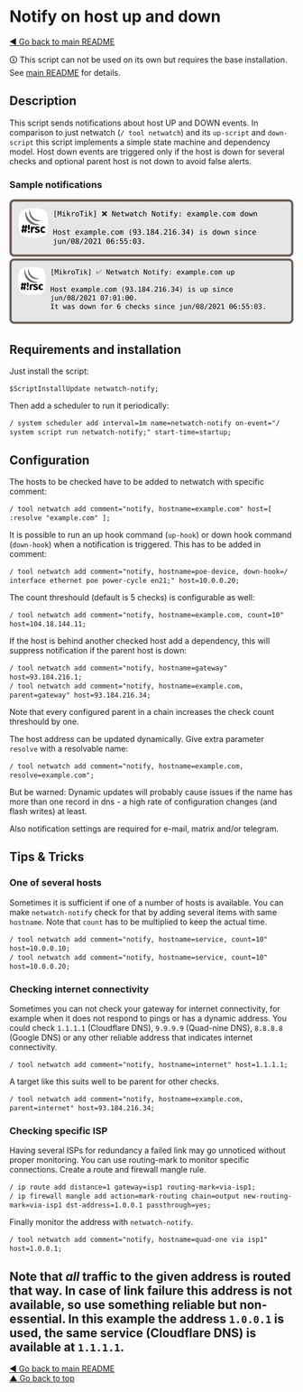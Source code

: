 Notify on host up and down
==========================

[◀ Go back to main README](../README.md)

🛈 This script can not be used on its own but requires the base installation.
See [main README](../README.md) for details.

Description
-----------

This script sends notifications about host UP and DOWN events. In comparison
to just netwatch (`/ tool netwatch`) and its `up-script` and `down-script`
this script implements a simple state machine and dependency model. Host
down events are triggered only if the host is down for several checks and
optional parent host is not down to avoid false alerts.

### Sample notifications

![netwatch-notify notification down](notifications/netwatch-notify-down.svg)  
![netwatch-notify notification up](notifications/netwatch-notify-up.svg)

Requirements and installation
-----------------------------

Just install the script:

    $ScriptInstallUpdate netwatch-notify;

Then add a scheduler to run it periodically:

    / system scheduler add interval=1m name=netwatch-notify on-event="/ system script run netwatch-notify;" start-time=startup;

Configuration
-------------

The hosts to be checked have to be added to netwatch with specific comment:

    / tool netwatch add comment="notify, hostname=example.com" host=[ :resolve "example.com" ];

It is possible to run an up hook command (`up-hook`) or down hook command
(`down-hook`) when a notification is triggered. This has to be added in
comment:

    / tool netwatch add comment="notify, hostname=poe-device, down-hook=/ interface ethernet poe power-cycle en21;" host=10.0.0.20;

The count threshould (default is 5 checks) is configurable as well:

    / tool netwatch add comment="notify, hostname=example.com, count=10" host=104.18.144.11;

If the host is behind another checked host add a dependency, this will
suppress notification if the parent host is down:

    / tool netwatch add comment="notify, hostname=gateway" host=93.184.216.1;
    / tool netwatch add comment="notify, hostname=example.com, parent=gateway" host=93.184.216.34;

Note that every configured parent in a chain increases the check count
threshould by one.

The host address can be updated dynamically. Give extra parameter `resolve`
with a resolvable name:

    / tool netwatch add comment="notify, hostname=example.com, resolve=example.com";

But be warned: Dynamic updates will probably cause issues if the name has
more than one record in dns - a high rate of configuration changes (and flash
writes) at least.

Also notification settings are required for e-mail, matrix and/or telegram.

Tips & Tricks
-------------

### One of several hosts

Sometimes it is sufficient if one of a number of hosts is available. You can
make `netwatch-notify` check for that by adding several items with same
`hostname`. Note that `count` has to be multiplied to keep the actual time.

    / tool netwatch add comment="notify, hostname=service, count=10" host=10.0.0.10;
    / tool netwatch add comment="notify, hostname=service, count=10" host=10.0.0.20;

### Checking internet connectivity

Sometimes you can not check your gateway for internet connectivity, for
example when it does not respond to pings or has a dynamic address. You could
check `1.1.1.1` (Cloudflare DNS), `9.9.9.9` (Quad-nine DNS), `8.8.8.8`
(Google DNS) or any other reliable address that indicates internet
connectivity.

    / tool netwatch add comment="notify, hostname=internet" host=1.1.1.1;

A target like this suits well to be parent for other checks.

    / tool netwatch add comment="notify, hostname=example.com, parent=internet" host=93.184.216.34;

### Checking specific ISP

Having several ISPs for redundancy a failed link may go unnoticed without
proper monitoring. You can use routing-mark to monitor specific connections.
Create a route and firewall mangle rule.

    / ip route add distance=1 gateway=isp1 routing-mark=via-isp1;
    / ip firewall mangle add action=mark-routing chain=output new-routing-mark=via-isp1 dst-address=1.0.0.1 passthrough=yes;

Finally monitor the address with `netwatch-notify`.

    / tool netwatch add comment="notify, hostname=quad-one via isp1" host=1.0.0.1;

Note that *all* traffic to the given address is routed that way. In case of
link failure this address is not available, so use something reliable but
non-essential. In this example the address `1.0.0.1` is used, the same service
(Cloudflare DNS) is available at `1.1.1.1`.
---
[◀ Go back to main README](../README.md)  
[▲ Go back to top](#top)

